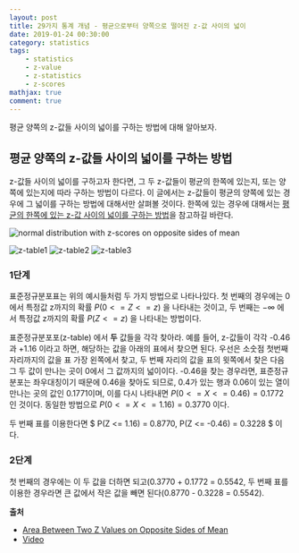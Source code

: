 ```yaml
---
layout: post
title: 29가지 통계 개념 - 평균으로부터 양쪽으로 떨어진 z-값 사이의 넓이
date: 2019-01-24 00:30:00
category: statistics
tags:
    - statistics
    - z-value
    - z-statistics
    - z-scores
mathjax: true
comment: true
---
```


평균 양쪽의 z-값들 사이의 넓이를 구하는 방법에 대해 알아보자.

## 평균 양쪽의 z-값들 사이의 넓이를 구하는 방법

z-값들 사이의 넓이를 구하고자 한다면, 그 두 z-값들이 평균의 한쪽에 있는지, 또는 양쪽에 있는지에 따라 구하는 방법이 다르다.
이 글에서는 z-값들이 평균의 양쪽에 있는 경우에 그 넓이를 구하는 방법에 대해서만 살펴볼 것이다.
한쪽에 있는 경우에 대해서는 [평균의 한쪽에 있는 z-값 사이의 넓이를 구하는 방법](https://www.statisticshowto.datasciencecentral.com/how-to-find-the-area-between-two-z-scores-on-one-side-of-the-mean/)을 참고하길 바란다.

![normal distribution with z-scores on opposite sides of mean](https://www.statisticshowto.datasciencecentral.com/wp-content/uploads/2009/08/normal-distribution-opposite-side-of-mean-300x123.png)

![z-table1](http://statcalculators.com/wp-content/uploads/2018/02/z-score-02.png)
![z-table2](https://www.dummies.com/wp-content/uploads/451654.image0.jpg)
![z-table3](https://www.dummies.com/wp-content/uploads/451655.image1.jpg)

### 1단계

표준정규분포표는 위의 예시들처럼 두 가지 방법으로 나타나있다.
첫 번째의 경우에는 0에서 특정값 z까지의 확률 $P(0 <= Z <= z)$ 을 나타내는 것이고,
두 번째는 $-\infty$ 에서 특정값 z까지의 확률 $P(Z <= z)$ 을 나타내는 방법이다.

표준정규분포포(z-table) 에서 **두** 값들을 각각 찾아라.
예를 들어, z-값들이 각각 -0.46 과 +1.16 이라고 하면, 해당하는 값을 아래의 표에서 찾으면 된다.
우선은 소숫점 첫번째 자리까지의 값을 표 가장 왼쪽에서 찾고, 두 번째 자리의 값을 표의 윗쪽에서 찾은 다음
그 두 값이 만나는 곳이 0에서 그 값까지의 넓이이다.
-0.46을 찾는 경우라면, 표준정규분포는 좌우대칭이기 때문에 0.46을 찾아도 되므로,
0.4가 있는 행과 0.06이 있는 열이 만나는 곳의 값인 0.1771이며,
이를 다시 나타내면 $P(0 <= X <= 0.46) = 0.1772$ 인 것이다.
동일한 방법으로 $P(0 <= X <= 1.16) = 0.3770$ 이다.

두 번째 표를 이용한다면 $ P(Z <= 1.16) = 0.8770, P(Z <= -0.46) = 0.3228 $ 이다.

### 2단계

첫 번째의 경우에는 이 두 값을 더하면 되고(0.3770 + 0.1772 = 0.5542,
두 번째 표를 이용한 경우라면 큰 값에서 작은 값을 빼면 된다(0.8770 - 0.3228 = 0.5542).

**출처**

* [Area Between Two Z Values on Opposite Sides of Mean](https://www.statisticshowto.datasciencecentral.com/area-between-two-z-values/)
* [Video](https://youtu.be/UukxPVdAzLo)
